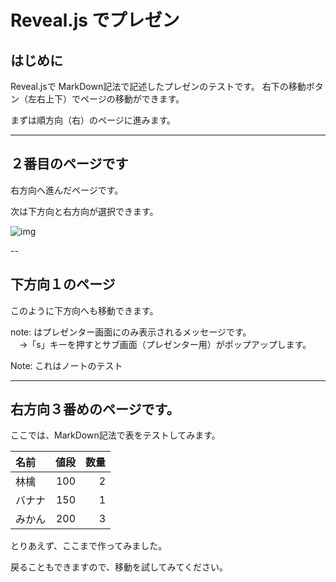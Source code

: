 # Reveal.js でプレゼン
## はじめに
Reveal.jsで MarkDown記法で記述したプレゼンのテストです。
右下の移動ボタン（左右上下）でページの移動ができます。

まずは順方向（右）のページに進みます。

---

## ２番目のページです
右方向へ進んだページです。

次は下方向と右方向が選択できます。

![img](https://s3.amazonaws.com/hakim-static/reveal-js/arrow.png)

--

## 下方向１のページ
このように下方向へも移動できます。

note: はプレゼンター画面にのみ表示されるメッセージです。  
　→「s」キーを押すとサブ画面（プレゼンター用）がポップアップします。

<aside class="notes">
Note: これはノートのテスト
</aside>

---

## 右方向３番めのページです。

ここでは、MarkDown記法で表をテストしてみます。

|名前|値段|数量|
|:-------|-----:|------:|
|林檎|100|2|
|バナナ|150|1|
|みかん|200|3|

とりあえず、ここまで作ってみました。

戻ることもできますので、移動を試してみてください。

